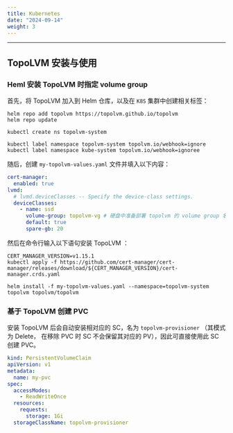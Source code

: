 ```yaml
---
title: Kubernetes
date: "2024-09-14"
weight: 3
---
```


---

## TopoLVM 安装与使用

### Heml 安装 TopoLVM 时指定 volume group

首先，将 TopoLVM 加入到 Helm 仓库，以及在 `K8S` 集群中创建相关标签：

```shell
helm repo add topolvm https://topolvm.github.io/topolvm
helm repo update

kubectl create ns topolvm-system

kubectl label namespace topolvm-system topolvm.io/webhook=ignore
kubectl label namespace kube-system topolvm.io/webhook=ignoree
```

随后，创建 `my-topolvm-values.yaml` 文件并填入以下内容：

```yaml
cert-manager:
  enabled: true
lvmd:
  # lvmd.deviceClasses -- Specify the device-class settings.
  deviceClasses:
    - name: ssd
      volume-group: topolvm-vg # 硬盘中准备部署 topolvm 的 volume group 名称, 要求每个节点都有这个卷组
      default: true
      spare-gb: 20
```

然后在命令行输入以下语句安装 TopoLVM ：

```shell
CERT_MANAGER_VERSION=v1.15.1
kubectl apply -f https://github.com/cert-manager/cert-manager/releases/download/${CERT_MANAGER_VERSION}/cert-manager.crds.yaml

helm install -f my-topolvm-values.yaml --namespace=topolvm-system topolvm topolvm/topolvm
```

### 基于 TopoLVM 创建 PVC

安装 TopoLVM 后会自动安装相对应的 SC，名为 `topolvm-provisioner` （其模式为 Delete， 在移除 PVC 时 SC 不会保留其对应的 PV），因此可直接使用此 SC 创建 PVC。

```yaml
kind: PersistentVolumeClaim
apiVersion: v1
metadata:
  name: my-pvc
spec:
  accessModes:
    - ReadWriteOnce
  resources:
    requests:
      storage: 1Gi
  storageClassName: topolvm-provisioner
```
